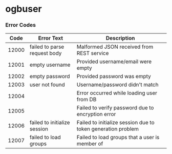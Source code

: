 # ogbuser



### Error Codes
| Code  | Error Text                   | Description                                                  |
|-------|------------------------------|--------------------------------------------------------------|
| 12000 | failed to parse request body | Malformed JSON received from REST service                    |
| 12001 | empty username               | Provided username/email were empty                           |
| 12002 | empty password               | Provided password was empty                                  |
| 12003 | user not found               | Username/password didn't match                               |
| 12004 | <dynamic>                    | Error occurred while loading user from DB                    |
| 12005 | <dynamic>                    | Failed to verify password due to encryption error            |
| 12006 | failed to initialize session | Failed to initialize session due to token generation problem |
| 12007 | failed to load groups        | Failed to load groups that a user is member of               |
